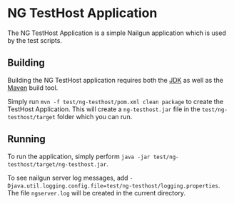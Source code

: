 # NG TestHost Application

The NG TestHost Application is a simple Nailgun application which is
used by the test scripts.

## Building

Building the NG TestHost application requires both the [JDK](http://www.oracle.com/technetwork/java/javase/downloads/)
as well as the [Maven](http://maven.apache.org/) build tool.

Simply run `mvn -f test/ng-testhost/pom.xml clean package` to create the TestHost Application. This will create a `ng-testhost.jar` file in the `test/ng-testhost/target` folder which you can run.

## Running

To run the application, simply perform `java -jar test/ng-testhost/target/ng-testhost.jar`.

To see nailgun server log messages, add `-Djava.util.logging.config.file=test/ng-testhost/logging.properties`. The file `ngserver.log` will be created in the current directory.

